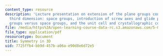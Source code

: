 ```yaml
---
content_type: resource
description: 'Lecture presentation on extension of the plane groups concept to the
  third dimension: space groups, introduction of screw axes and glide planes, point
  groups versus space groups, and the unit cell and crystallographic conventions.'
file: /media/https%3A/open-learning-course-data-rc.s3.amazonaws.com/5-069-crystal-structure-analysis-spring-2010/7725ffb4bb9d457ba06ae90d8e6d72e5_symm_handout2.pdf
file_type: application/pdf
resourcetype: Document
title: Symmetry in 3D
uid: 7725ffb4-bb9d-457b-a06a-e90d8e6d72e5
---
```

